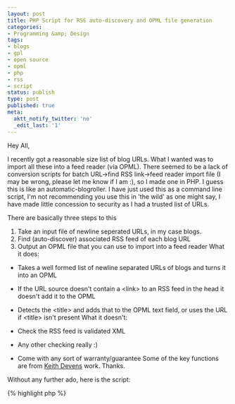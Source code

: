```yaml
---
layout: post
title: PHP Script for RSS auto-discovery and OPML file generation
categories:
- Programming &amp; Design
tags:
- blogs
- gpl
- open source
- opml
- php
- rss
- script
status: publish
type: post
published: true
meta:
  aktt_notify_twitter: 'no'
  _edit_last: '1'
---
```

Hey All,

I recently got a reasonable size list of blog URLs. What I wanted was to import all these into a feed reader (via OPML). There seemed to be a lack of conversion scripts for batch URL-&gt;find RSS link-&gt;feed reader import file (I may be wrong, please let me know if I am :), so I made one in PHP. I guess this is like an automatic-blogroller. I have just used this as a command line script, I'm not recommending you use this in 'the wild' as one might say, I have made little concession to security as I had a trusted list of URLs.

There are basically three steps to this

1.  Take an input file of newline seperated URLs, in my case blogs.
2.  Find (auto-discover) associated RSS feed of each blog URL
3.  Output an OPML file that you can use to import into a feed reader
What it does:

*   Takes a well formed list of newline separated URLs of blogs and turns it into an OPML
*   If the URL source doesn't contain a &lt;link&gt; to an RSS feed in the head it doesn't add it to the OPML
*   Detects the &lt;title&gt; and adds that to the OPML text field, or uses the URL if &lt;title&gt; isn't present
What it doesn't:

*   Check the RSS feed is validated XML
*   Any other checking really :)
*   Come with any sort of warranty/guarantee
Some of the key functions are from [Keith Devens](http://keithdevens.com/weblog/archive/2002/Jun/03/RSSAuto-DiscoveryPHP) work. Thanks.
<!--more-->
Without any further ado, here is the script:

{% highlight php %}
<?php
/*
 * @author @skinofstars Kevin Carmody
 * GPLv3 - http://www.gnu.org/copyleft/gpl.html
 *
 * this is really a command line app with no flags
 * for turning a bunch ofurls into an OPML file
 *
 * 1.takes input file of newline seperated urls, normally blogs
 * 2.finds (autodiscovery) associated rss of each url
 * 3.outputs an OPML file for you to use in a feed reader
 */

// file config
$inputFile = "/path/to/URLlist.txt";
$outputFile = "/path/to/blogroll.opml";

// OPML config
$opmlTitle = "Some Select Blogs";
$opmlOwnerName = "Kevin Carmody";
$opmlOwnerEmail = "kevin@skinofstars.com";

/** no need to edit after this :) **/
$inHandle = @fopen($inputFile, "r");//read-only
$outHandle = @fopen($outputFile, "a");//append

if ($inHandle &amp;&amp; $outHandle) {
	$headerOut = opmlHeader($opmlTitle,$opmlOwnerName,$opmlOwnerEmail);
	fwrite($outHandle,$headerOut);

	while (!feof($inHandle)) {
		$buffer = fgets($inHandle, 4096);
		$source = getFile($buffer);
		$rssURL = getRSSLocation($source, $buffer);
		$rssTitle = htmlentities(getTitleAlt($source));
		if($rssURL){
			if($rssTitle){
				$entryOut = opmlEntry($rssURL,$rssTitle);
				fwrite($outHandle,$entryOut);
			} else {
				$entryOut = opmlEntry($rssURL,$rssURL);
				fwrite($outHandle,$entryOut);
			}
			//echo ".";//uncomment to print a dot to screen on each success, nice for seeing progress
		} else {
			echo "Fail on: ".$buffer;
		}
	}
	$footerOut = opmlFooter();
	fwrite($outHandle,$footerOut);

	fclose($inHandle);
	fclose($outHandle);
} else {
	if(!$inHandle){
		echo 'not got a handle on input file: '.$inputFile."\n";
		die;
	}
	if(!$outHandle){
		echo 'not got a got handle on output file: '.$outputFile."\n";
		die;
	}
}

echo "\nAll done :)\n";

/**
 * basic opml header
 * @param string $opmlTitle
 * @param string $opmlOwnerName
 * @param string $opmlOwnerEmail
 * @return string
 */
function opmlHeader($opmlTitle,$opmlOwnerName,$opmlOwnerEmail){
	$oheader = "&lt;?xml version=\"1.0\" encoding=\"ISO-8859-1\"?&gt;\n"
	."&lt;opml version=\"1.1\"&gt;\n"
	."	&lt;head&gt;\n"
	."		&lt;title&gt;".$opmlTitle."&lt;/title&gt;\n"
	."		&lt;dateCreated&gt;".date("r")."&lt;/dateCreated&gt;\n"
	."		&lt;ownerName&gt;".$opmlOwnerName."&lt;/ownerName&gt;\n"
	."		&lt;ownerEmail&gt;".$opmlOwnerEmail."&lt;/ownerEmail&gt;\n"
	."		&lt;/head&gt;\n"
	."	&lt;body&gt;\n";
	return $oheader;
}

/**
 * just returns a test footer
 * @return string
 */
function opmlFooter(){
	$ofooter = "  &lt;/body&gt;\n"
	."&lt;/opml&gt;";
	return $ofooter;
}

/**
 * creates an XML entry for the OPML file
 * @param string $feedURL
 * @param string $feedTitle
 * @return string
 */
function opmlEntry($feedURL,$feedTitle){
	$outline = "    &lt;outline text=\"".$feedTitle."\" type=\"rss\" xmlUrl=\"".$feedURL."\"/&gt;\n";
	return $outline;
}

/**
 * returns the page title extracted from source
 * @param string $html
 * @return string
 */
function getTitleAlt($html) {
	if (preg_match('/&lt;title&gt;(.*?)&lt;\/title&gt;/is',$html,$found)) {
		$title = $found[1];
		return $title;
	} else {
		return;
	}
}

/**
 * http://keithdevens.com/weblog/archive/2002/Jun/03/RSSAuto-DiscoveryPHP
 * public domain
 */
function getFile($location){
	$ch = curl_init($location);
	curl_setopt($ch, CURLOPT_FOLLOWLOCATION, 1);
	curl_setopt($ch, CURLOPT_HTTPHEADER, array('Connection: close'));
	curl_setopt($ch, CURLOPT_RETURNTRANSFER, 1);
	curl_setopt($ch, CURLOPT_TIMEOUT, 15);
	$response = curl_exec($ch);
	curl_close($ch);
	return $response;
}

/**
 * http://keithdevens.com/weblog/archive/2002/Jun/03/RSSAuto-DiscoveryPHP
 * public domain
 */
function getRSSLocation($html, $location){
	if(!$html or !$location){
		return false;
	}else{
		#search through the HTML, save all &lt;link&gt; tags
		# and store each link's attributes in an associative array
		preg_match_all('/&lt;link\s+(.*?)\s*\/?&gt;/si', $html, $matches);
		$links = $matches[1];
		$final_links = array();
		$link_count = count($links);
		for($n=0; $n&lt;$link_count; $n++){
			$attributes = preg_split('/\s+/s', $links[$n]);
			foreach($attributes as $attribute){
				$att = preg_split('/\s*=\s*/s', $attribute, 2);
				if(isset($att[1])){
					$att[1] = preg_replace('/([\'"]?)(.*)\1/', '$2', $att[1]);
					$final_link[strtolower($att[0])] = $att[1];
				}
			}
			$final_links[$n] = $final_link;
		}
		#now figure out which one points to the RSS file
		for($n=0; $n&lt;$link_count; $n++){
			if(strtolower($final_links[$n]['rel']) == 'alternate'){
				if(strtolower($final_links[$n]['type']) == 'application/rss+xml'){
					$href = $final_links[$n]['href'];
				}
				if(!$href and strtolower($final_links[$n]['type']) == 'text/xml'){
					#kludge to make the first version of this still work
					$href = $final_links[$n]['href'];
				}
				if($href){
					if(strstr($href, "http://") !== false){ #if it's absolute
						$full_url = $href;
					}else{ #otherwise, 'absolutize' it
						$url_parts = parse_url($location);
						#only made it work for http:// links. Any problem with this?
						$full_url = "http://$url_parts[host]";
						if(isset($url_parts['port'])){
							$full_url .= ":$url_parts[port]";
						}
						if($href{0} != '/'){ #it's a relative link on the domain
							$full_url .= dirname($url_parts['path']);
							if(substr($full_url, -1) != '/'){
								#if the last character isn't a '/', add it
								$full_url .= '/';
							}
						}
						$full_url .= $href;
					}
					return $full_url;
				}
			}
		}
		return false;
	}
}
{% endhighlight %}

Though this was really a one time hit for me it may well be useful to others. Please let me know if you can think of ways to improve it and I will update accordingly.

Thanks,
Kevin